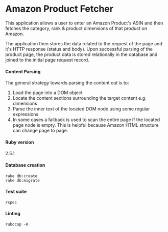 # Amazon Product Fetcher

This application allows a user to enter an Amazon Product's ASIN and then fetches the category, rank & product dimensions of that product on Amazon.

The application then stores the data related to the request of the page and it's HTTP response (status and body). Upon successful parsing of the product page, the product data is stored relationally in the database and joined to the initial page request record.

#### Content Parsing

The general strategy towards parsing the content out is to:

1. Load the page into a DOM object
2. Locate the content sections surrounding the target content e.g. dimensions
3. Parse the inner text of the located DOM node using some regular expressions
4. In some cases a fallback is used to scan the entire page if the located page node is empty. This is helpful because Amazon HTML structure can change page to page.

#### Ruby version

2.5.1

#### Database creation

```
rake db:create
rake db:migrate
```

#### Test suite

```
rspec
```

#### Linting

```
rubocop -R
```
